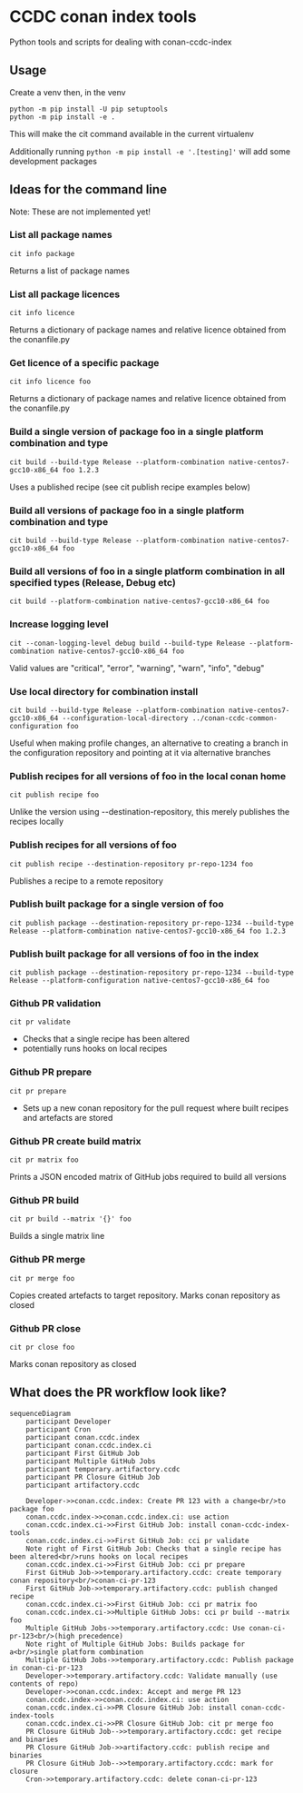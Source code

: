 # CCDC conan index tools

Python tools and scripts for dealing with conan-ccdc-index

## Usage

Create a venv then, in the venv

```shell
python -m pip install -U pip setuptools
python -m pip install -e .
```

This will make the cit command available in the current virtualenv

Additionally running `python -m pip install -e '.[testing]'` will add some development packages 

## Ideas for the command line

Note: These are not implemented yet!

### List all package names

`cit info package`

Returns a list of package names

### List all package licences

`cit info licence`

Returns a dictionary of package names and relative licence obtained from the conanfile.py

### Get licence of a specific package

`cit info licence foo`

Returns a dictionary of package names and relative licence obtained from the conanfile.py

### Build a single version of package foo in a single platform combination and type

`cit build --build-type Release --platform-combination native-centos7-gcc10-x86_64 foo 1.2.3`

Uses a published recipe (see cit publish recipe examples below)

### Build all versions of package foo in a single platform combination and type

`cit build --build-type Release --platform-combination native-centos7-gcc10-x86_64 foo`


### Build all versions of foo in a single platform combination in all specified types (Release, Debug etc)

`cit build --platform-combination native-centos7-gcc10-x86_64 foo`

### Increase logging level

`cit --conan-logging-level debug build --build-type Release --platform-combination native-centos7-gcc10-x86_64 foo`

Valid values are "critical", "error", "warning", "warn", "info", "debug"

### Use local directory for combination install

`cit build --build-type Release --platform-combination native-centos7-gcc10-x86_64 --configuration-local-directory ../conan-ccdc-common-configuration foo`

Useful when making profile changes, an alternative to creating a branch in the configuration repository and pointing at it via alternative branches

### Publish recipes for all versions of foo in the local conan home

`cit publish recipe foo`

Unlike the version using --destination-repository, this merely publishes the recipes locally

### Publish recipes for all versions of foo

`cit publish recipe --destination-repository pr-repo-1234 foo`

Publishes a recipe to a remote repository

### Publish built package for a single version of foo

`cit publish package --destination-repository pr-repo-1234 --build-type Release --platform-combination native-centos7-gcc10-x86_64 foo 1.2.3`

### Publish built package for all versions of foo in the index

`cit publish package --destination-repository pr-repo-1234 --build-type Release --platform-configuration native-centos7-gcc10-x86_64 foo`

### Github PR validation

`cit pr validate`

- Checks that a single recipe has been altered
- potentially runs hooks on local recipes

### Github PR prepare

`cit pr prepare`

- Sets up a new conan repository for the pull request where built recipes and artefacts are stored

### Github PR create build matrix

`cit pr matrix foo`

Prints a JSON encoded matrix of GitHub jobs required to build all versions

### Github PR build

`cit pr build --matrix '{}' foo`

Builds a single matrix line

### Github PR merge

`cit pr merge foo`

Copies created artefacts to target repository. Marks conan repository as closed

### Github PR close

`cit pr close foo`

Marks conan repository as closed


## What does the PR workflow look like?

```mermaid
sequenceDiagram
    participant Developer
    participant Cron
    participant conan.ccdc.index
    participant conan.ccdc.index.ci
    participant First GitHub Job
    participant Multiple GitHub Jobs
    participant temporary.artifactory.ccdc
    participant PR Closure GitHub Job
    participant artifactory.ccdc

    Developer->>conan.ccdc.index: Create PR 123 with a change<br/>to package foo
    conan.ccdc.index->>conan.ccdc.index.ci: use action
    conan.ccdc.index.ci->>First GitHub Job: install conan-ccdc-index-tools
    conan.ccdc.index.ci->>First GitHub Job: cci pr validate
    Note right of First GitHub Job: Checks that a single recipe has been altered<br/>runs hooks on local recipes
    conan.ccdc.index.ci->>First GitHub Job: cci pr prepare
    First GitHub Job->>temporary.artifactory.ccdc: create temporary conan repository<br/>conan-ci-pr-123
    First GitHub Job->>temporary.artifactory.ccdc: publish changed recipe
    conan.ccdc.index.ci->>First GitHub Job: cci pr matrix foo
    conan.ccdc.index.ci->>Multiple GitHub Jobs: cci pr build --matrix foo
    Multiple GitHub Jobs->>temporary.artifactory.ccdc: Use conan-ci-pr-123<br/>(high precedence)
    Note right of Multiple GitHub Jobs: Builds package for a<br/>single platform combination
    Multiple GitHub Jobs->>temporary.artifactory.ccdc: Publish package in conan-ci-pr-123
    Developer->>temporary.artifactory.ccdc: Validate manually (use contents of repo)
    Developer->>conan.ccdc.index: Accept and merge PR 123
    conan.ccdc.index->>conan.ccdc.index.ci: use action
    conan.ccdc.index.ci->>PR Closure GitHub Job: install conan-ccdc-index-tools
    conan.ccdc.index.ci->>PR Closure GitHub Job: cit pr merge foo
    PR Closure GitHub Job-->>temporary.artifactory.ccdc: get recipe and binaries
    PR Closure GitHub Job->>artifactory.ccdc: publish recipe and binaries
    PR Closure GitHub Job-->>temporary.artifactory.ccdc: mark for closure
    Cron->>temporary.artifactory.ccdc: delete conan-ci-pr-123
    
```